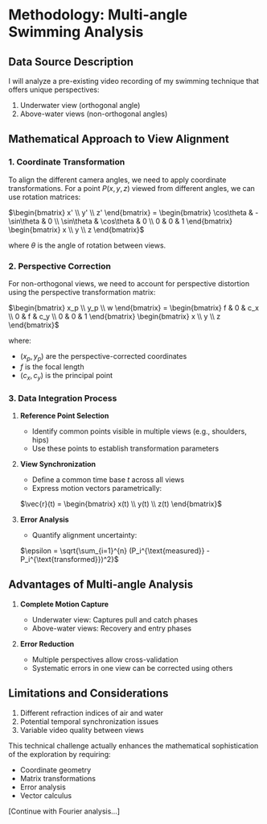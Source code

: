 # Methodology: Multi-angle Swimming Analysis

## Data Source Description
I will analyze a pre-existing video recording of my swimming technique that offers unique perspectives:
1. Underwater view (orthogonal angle)
2. Above-water views (non-orthogonal angles)

## Mathematical Approach to View Alignment

### 1. Coordinate Transformation
To align the different camera angles, we need to apply coordinate transformations. For a point $P(x,y,z)$ viewed from different angles, we can use rotation matrices:

$\begin{bmatrix} x' \\ y' \\ z' \end{bmatrix} = \begin{bmatrix} \cos\theta & -\sin\theta & 0 \\ \sin\theta & \cos\theta & 0 \\ 0 & 0 & 1 \end{bmatrix} \begin{bmatrix} x \\ y \\ z \end{bmatrix}$

where $\theta$ is the angle of rotation between views.

### 2. Perspective Correction
For non-orthogonal views, we need to account for perspective distortion using the perspective transformation matrix:

$\begin{bmatrix} x_p \\ y_p \\ w \end{bmatrix} = \begin{bmatrix} f & 0 & c_x \\ 0 & f & c_y \\ 0 & 0 & 1 \end{bmatrix} \begin{bmatrix} x \\ y \\ z \end{bmatrix}$

where:
- $(x_p, y_p)$ are the perspective-corrected coordinates
- $f$ is the focal length
- $(c_x, c_y)$ is the principal point

### 3. Data Integration Process
1. **Reference Point Selection**
   - Identify common points visible in multiple views (e.g., shoulders, hips)
   - Use these points to establish transformation parameters

2. **View Synchronization**
   - Define a common time base $t$ across all views
   - Express motion vectors parametrically:
   
   $\vec{r}(t) = \begin{bmatrix} x(t) \\ y(t) \\ z(t) \end{bmatrix}$

3. **Error Analysis**
   - Quantify alignment uncertainty:
   
   $\epsilon = \sqrt{\sum_{i=1}^{n} (P_i^{\text{measured}} - P_i^{\text{transformed}})^2}$

## Advantages of Multi-angle Analysis
1. **Complete Motion Capture**
   - Underwater view: Captures pull and catch phases
   - Above-water views: Recovery and entry phases
   
2. **Error Reduction**
   - Multiple perspectives allow cross-validation
   - Systematic errors in one view can be corrected using others

## Limitations and Considerations
1. Different refraction indices of air and water
2. Potential temporal synchronization issues
3. Variable video quality between views

This technical challenge actually enhances the mathematical sophistication of the exploration by requiring:
- Coordinate geometry
- Matrix transformations
- Error analysis
- Vector calculus

[Continue with Fourier analysis...]
